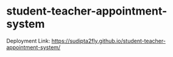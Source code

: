 # student-teacher-appointment-system

Deployment Link: https://sudipta2fly.github.io/student-teacher-appointment-system/
